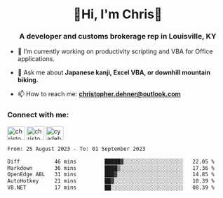 <div class="main">
<h1 align="center">🌟Hi, I'm Chris🌟</h1>
<h3 align="center">A developer and customs brokerage rep in Louisville, KY</h3>

- 🔭 I’m currently working on productivity scripting and VBA for Office applications.

- 💬 Ask me about **Japanese kanji, Excel VBA, or downhill mountain biking.**

- 📫 How to reach me: **christopher.dehner@outlook.com**

<h3 align="left">Connect with me:</h3>
<p align="left">
<a href="https://linkedin.com/in/christopherdehnerii" target="blank"><img align="center" src="https://cdn.jsdelivr.net/npm/simple-icons@3.0.1/icons/linkedin.svg" alt="christopherdehnerii" height="30" width="40" /></a>
<a href="https://fb.com/christopherdehnerii" target="blank"><img align="center" src="https://cdn.jsdelivr.net/npm/simple-icons@3.0.1/icons/facebook.svg" alt="christopherdehnerii" height="30" width="40" /></a>
<a href="https://instagram.com/cyadehn" target="blank"><img align="center" src="https://cdn.jsdelivr.net/npm/simple-icons@3.0.1/icons/instagram.svg" alt="cyadehn" height="30" width="40" /></a>
</p>

<!--START_SECTION:waka-->

```txt
From: 25 August 2023 - To: 01 September 2023

Diff           46 mins         █████▓░░░░░░░░░░░░░░░░░░░   22.05 %
Markdown       36 mins         ████▒░░░░░░░░░░░░░░░░░░░░   17.36 %
OpenEdge ABL   31 mins         ███▓░░░░░░░░░░░░░░░░░░░░░   14.85 %
AutoHotkey     21 mins         ██▓░░░░░░░░░░░░░░░░░░░░░░   10.39 %
VB.NET         17 mins         ██░░░░░░░░░░░░░░░░░░░░░░░   08.39 %
```

<!--END_SECTION:waka-->
